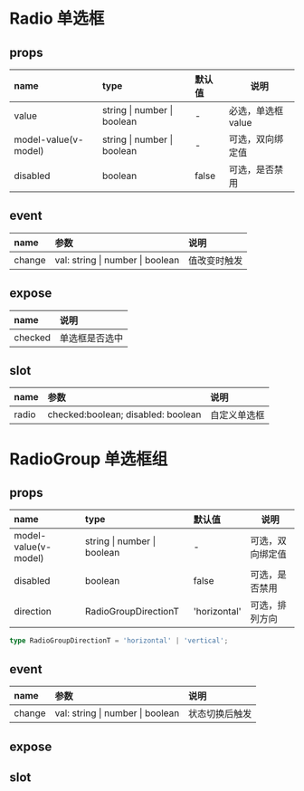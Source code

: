 # Radio 单选框

## props

| name                 | type                        | 默认值 | 说明               |
| :------------------- | :-------------------------- | :----- | ------------------ |
| value                | string \| number \| boolean | -      | 必选，单选框 value |
| model-value(v-model) | string \| number \| boolean | -      | 可选，双向绑定值   |
| disabled             | boolean                     | false  | 可选，是否禁用     |

## event

| name   | 参数                             | 说明         |
| :----- | :------------------------------- | :----------- |
| change | val: string \| number \| boolean | 值改变时触发 |

## expose

| name    | 说明           |
| :------ | :------------- |
| checked | 单选框是否选中 |

## slot

| name  | 参数                               | 说明         |
| :---- | :--------------------------------- | :----------- |
| radio | checked:boolean; disabled: boolean | 自定义单选框 |

# RadioGroup 单选框组

## props

| name                 | type                        | 默认值       | 说明             |
| :------------------- | :-------------------------- | :----------- | ---------------- |
| model-value(v-model) | string \| number \| boolean | -            | 可选，双向绑定值 |
| disabled             | boolean                     | false        | 可选，是否禁用   |
| direction            | RadioGroupDirectionT        | 'horizontal' | 可选，排列方向   |

```ts
type RadioGroupDirectionT = 'horizontal' | 'vertical';
```

## event

| name   | 参数                               | 说明           |
| :----- | :--------------------------------- | :------------- |
| change | val: string \| number \| boolean | 状态切换后触发 |

## expose

## slot
